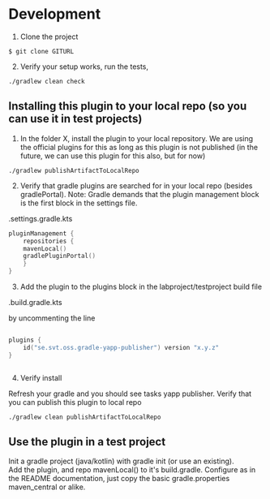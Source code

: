 # Development

1. Clone the project

```console
$ git clone GITURL 
```

2. Verify your setup works, run the tests,

```console
./gradlew clean check
```

## Installing this plugin to your local repo (so you can use it in test projects)

1. In the folder X, install the plugin to your local repository. We are using the official plugins for this as long as
   this plugin is not published (in the future, we can use this plugin for this also, but for now)

```console
./gradlew publishArtifactToLocalRepo
```

2. Verify that gradle plugins are searched for in your local repo (besides gradlePortal). Note: Gradle demands that the
   plugin management block is the first block in the settings file.

.settings.gradle.kts

```kotlin
pluginManagement {
    repositories {
    mavenLocal()
    gradlePluginPortal()
    }
}
```

3. Add the plugin to the plugins block in the labproject/testproject build file

.build.gradle.kts

by uncommenting the line

```kotlin

plugins {
    id("se.svt.oss.gradle-yapp-publisher") version "x.y.z"
}



```


4. Verify install

Refresh your gradle and you should see tasks yapp publisher. Verify that you can publish this plugin to local repo

```console
./gradlew clean publishArtifactToLocalRepo
```

## Use the plugin in a test project

Init a gradle project (java/kotlin) with gradle init (or use an existing).  
Add the plugin, and repo mavenLocal() to it's build.gradle. 
Configure as in the README documentation, just copy the
basic gradle.properties maven_central or alike.




